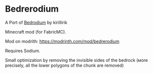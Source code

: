 # Bedrerodium
A Port of [Bedrodium](https://modrinth.com/mod/bedrodium) by kirillirik

Minecraft mod (for FabricMC).

Mod on modrith: https://modrinth.com/mod/bedrerodium

Requires Sodium.

Small optimization by removing the invisible sides of the bedrock (мore precisely, all the lower polygons of the chunk are removed)

